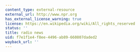 ```yaml
---
content_type: external-resource
external_url: http://www.npr.org
has_external_license_warning: true
license: https://en.wikipedia.org/wiki/All_rights_reserved
status: ''
title: radio news
uid: f7e1f1e4-f8ee-4496-ab89-660807daded2
wayback_url: ''
---
```

